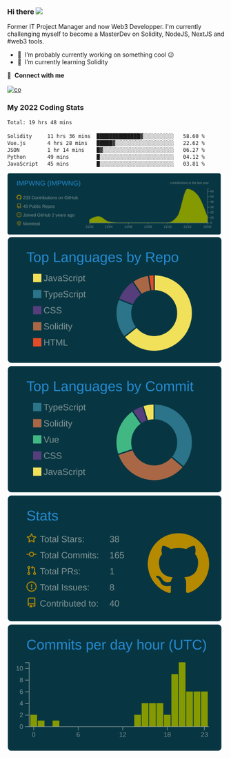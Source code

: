 ### Hi there <img src="https://media.giphy.com/media/hvRJCLFzcasrR4ia7z/giphy.gif" width="25px"></a>

Former IT Project Manager and now Web3 Developper. I'm currently challenging myself to become a MasterDev on Solidity, NodeJS, NextJS and #web3 tools.

- 🔭 &nbsp;I’m probably currently working on something cool :wink:
- 🌱 &nbsp;I’m currently learning Solidity


🔗 &nbsp;**Connect with me**
<p align="left">
<a href="https://www.google.com/" target="blank"><img align="center" src="https://raw.githubusercontent.com/rahuldkjain/github-profile-readme-generator/master/src/images/icons/Social/linked-in-alt.svg" alt="co" height="30" width="40" /></a>
 
### My 2022 Coding Stats
<!--START_SECTION:waka-->
```text
Total: 19 hrs 48 mins

Solidity     11 hrs 36 mins  ██████████████▓░░░░░░░░░░   58.60 % 
Vue.js       4 hrs 28 mins   █████▓░░░░░░░░░░░░░░░░░░░   22.62 % 
JSON         1 hr 14 mins    █▓░░░░░░░░░░░░░░░░░░░░░░░   06.27 % 
Python       49 mins         █░░░░░░░░░░░░░░░░░░░░░░░░   04.12 % 
JavaScript   45 mins         █░░░░░░░░░░░░░░░░░░░░░░░░   03.81 % 
```
<!--END_SECTION:waka-->


[![](https://raw.githubusercontent.com/IMPWNG/IMPWNG/master/profile-summary-card-output/solarized_dark/0-profile-details.svg)](https://github.com/vn7n24fzkq/github-profile-summary-cards)
[![](https://raw.githubusercontent.com/IMPWNG/IMPWNG/master/profile-summary-card-output/solarized_dark/1-repos-per-language.svg)](https://github.com/vn7n24fzkq/github-profile-summary-cards) [![](https://raw.githubusercontent.com/IMPWNG/IMPWNG/master/profile-summary-card-output/solarized_dark/2-most-commit-language.svg)](https://github.com/vn7n24fzkq/github-profile-summary-cards)
[![](https://raw.githubusercontent.com/IMPWNG/IMPWNG/master/profile-summary-card-output/solarized_dark/3-stats.svg)](https://github.com/vn7n24fzkq/github-profile-summary-cards) [![](https://raw.githubusercontent.com/IMPWNG/IMPWNG/master/profile-summary-card-output/solarized_dark/4-productive-time.svg)](https://github.com/vn7n24fzkq/github-profile-summary-cards)
